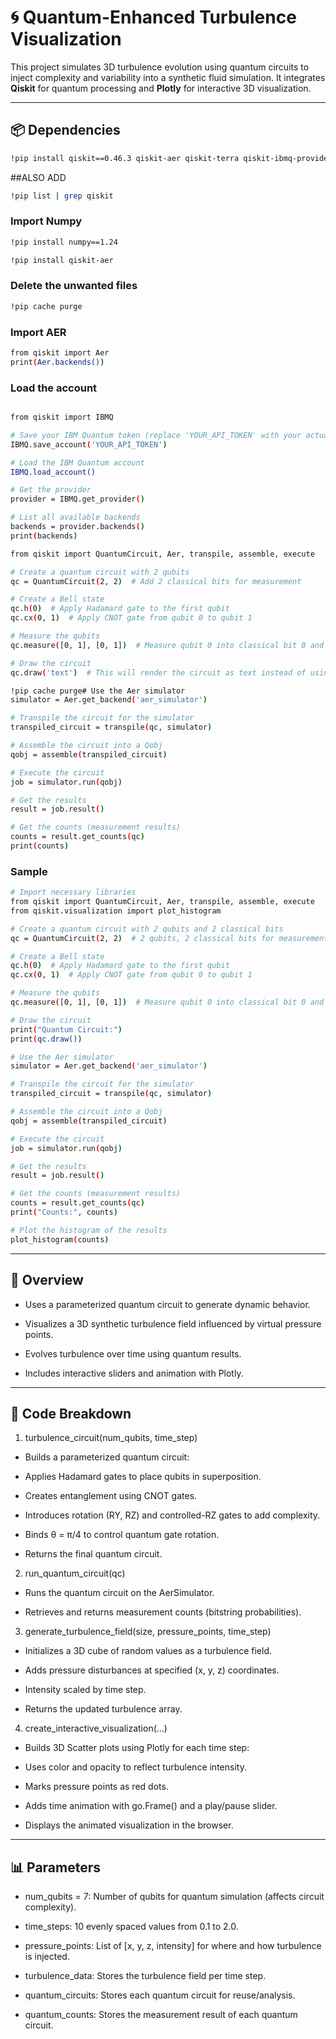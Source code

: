 # 🌀 Quantum-Enhanced Turbulence Visualization

This project simulates 3D turbulence evolution using quantum circuits to inject complexity and variability into a synthetic fluid simulation. It integrates **Qiskit** for quantum processing and **Plotly** for interactive 3D visualization.

---

## 📦 Dependencies

```bash
!pip install qiskit==0.46.3 qiskit-aer qiskit-terra qiskit-ibmq-provider qiskit-machine-learning qiskit-algorithms qiskit-optimization
```

##ALSO ADD
```bash
!pip list | grep qiskit
```
### Import Numpy
```bash
!pip install numpy==1.24
```

```bash
!pip install qiskit-aer

```
### Delete the unwanted files
```bash
!pip cache purge
```

### Import AER
```bash
from qiskit import Aer
print(Aer.backends())

```

### Load the account 
```bash

from qiskit import IBMQ

# Save your IBM Quantum token (replace 'YOUR_API_TOKEN' with your actual token)
IBMQ.save_account('YOUR_API_TOKEN')

```

```bash
# Load the IBM Quantum account
IBMQ.load_account()

```
```bash
# Get the provider
provider = IBMQ.get_provider()

# List all available backends
backends = provider.backends()
print(backends)
```
```bash
from qiskit import QuantumCircuit, Aer, transpile, assemble, execute

# Create a quantum circuit with 2 qubits
qc = QuantumCircuit(2, 2)  # Add 2 classical bits for measurement

# Create a Bell state
qc.h(0)  # Apply Hadamard gate to the first qubit
qc.cx(0, 1)  # Apply CNOT gate from qubit 0 to qubit 1

# Measure the qubits
qc.measure([0, 1], [0, 1])  # Measure qubit 0 into classical bit 0 and qubit 1 into classical bit 1

# Draw the circuit
qc.draw('text')  # This will render the circuit as text instead of using Matplotlib.
```
```bash
!pip cache purge# Use the Aer simulator
simulator = Aer.get_backend('aer_simulator')

# Transpile the circuit for the simulator
transpiled_circuit = transpile(qc, simulator)

# Assemble the circuit into a Qobj
qobj = assemble(transpiled_circuit)

# Execute the circuit
job = simulator.run(qobj)

# Get the results
result = job.result()

# Get the counts (measurement results)
counts = result.get_counts(qc)
print(counts)
```

### Sample
```bash
# Import necessary libraries
from qiskit import QuantumCircuit, Aer, transpile, assemble, execute
from qiskit.visualization import plot_histogram

# Create a quantum circuit with 2 qubits and 2 classical bits
qc = QuantumCircuit(2, 2)  # 2 qubits, 2 classical bits for measurement

# Create a Bell state
qc.h(0)  # Apply Hadamard gate to the first qubit
qc.cx(0, 1)  # Apply CNOT gate from qubit 0 to qubit 1

# Measure the qubits
qc.measure([0, 1], [0, 1])  # Measure qubit 0 into classical bit 0 and qubit 1 into classical bit 1

# Draw the circuit
print("Quantum Circuit:")
print(qc.draw())

# Use the Aer simulator
simulator = Aer.get_backend('aer_simulator')

# Transpile the circuit for the simulator
transpiled_circuit = transpile(qc, simulator)

# Assemble the circuit into a Qobj
qobj = assemble(transpiled_circuit)

# Execute the circuit
job = simulator.run(qobj)

# Get the results
result = job.result()

# Get the counts (measurement results)
counts = result.get_counts(qc)
print("Counts:", counts)

# Plot the histogram of the results
plot_histogram(counts)
```
---
## 🧠 Overview
- Uses a parameterized quantum circuit to generate dynamic behavior.

- Visualizes a 3D synthetic turbulence field influenced by virtual pressure points.

- Evolves turbulence over time using quantum results.

- Includes interactive sliders and animation with Plotly.

---
## 🧮 Code Breakdown
1. turbulence_circuit(num_qubits, time_step)
- Builds a parameterized quantum circuit:

- Applies Hadamard gates to place qubits in superposition.

- Creates entanglement using CNOT gates.

- Introduces rotation (RY, RZ) and controlled-RZ gates to add complexity.

- Binds θ = π/4 to control quantum gate rotation.

- Returns the final quantum circuit.

2. run_quantum_circuit(qc)
- Runs the quantum circuit on the AerSimulator.

- Retrieves and returns measurement counts (bitstring probabilities).

3. generate_turbulence_field(size, pressure_points, time_step)
- Initializes a 3D cube of random values as a turbulence field.

- Adds pressure disturbances at specified (x, y, z) coordinates.

- Intensity scaled by time step.

- Returns the updated turbulence array.

4. create_interactive_visualization(...)
- Builds 3D Scatter plots using Plotly for each time step:

- Uses color and opacity to reflect turbulence intensity.

- Marks pressure points as red dots.

- Adds time animation with go.Frame() and a play/pause slider.

- Displays the animated visualization in the browser.

---

## 📊 Parameters
- num_qubits = 7: Number of qubits for quantum simulation (affects circuit complexity).

- time_steps: 10 evenly spaced values from 0.1 to 2.0.

- pressure_points: List of [x, y, z, intensity] for where and how turbulence is injected.

- turbulence_data: Stores the turbulence field per time step.

- quantum_circuits: Stores each quantum circuit for reuse/analysis.

- quantum_counts: Stores the measurement result of each quantum circuit.

